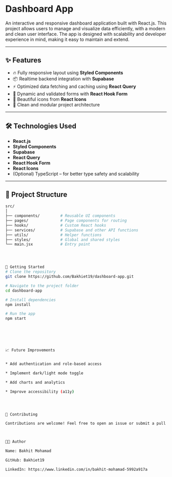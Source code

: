 # Dashboard App


An interactive and responsive dashboard application built with React.js. This project allows users to manage and visualize data efficiently, with a modern and clean user interface. The app is designed with scalability and developer experience in mind, making it easy to maintain and extend.

---

## ✨ Features

- 🔥 Fully responsive layout using **Styled Components**
- 📦 Realtime backend integration with **Supabase**
- ⚡ Optimized data fetching and caching using **React Query**
- 🧾 Dynamic and validated forms with **React Hook Form**
- 🎨 Beautiful icons from **React Icons**
- 🧠 Clean and modular project architecture

---

## 🛠️ Technologies Used

- **React.js**
- **Styled Components**
- **Supabase**
- **React Query**
- **React Hook Form**
- **React Icons**
- (Optional) TypeScript – for better type safety and scalability

---

## 📂 Project Structure

```bash
src/
│
├── components/         # Reusable UI components
├── pages/              # Page components for routing
├── hooks/              # Custom React hooks
├── services/           # Supabase and other API functions
├── utils/              # Helper functions
├── styles/             # Global and shared styles
└── main.jsx            # Entry point




🚀 Getting Started
# Clone the repository
git clone https://github.com/Bakhiet19/dashboard-app.git

# Navigate to the project folder
cd dashboard-app

# Install dependencies
npm install

# Run the app
npm start






📈 Future Improvements


* Add authentication and role-based access

* Implement dark/light mode toggle

* Add charts and analytics

* Improve accessibility (a11y)




🤝 Contributing

Contributions are welcome! Feel free to open an issue or submit a pull request if you have ideas to improve the app



👨‍💻 Author

Name: Bakhit Mohamad

GitHub: Bakhiet19

LinkedIn: https://www.linkedin.com/in/bakhit-mohamad-5992a917a